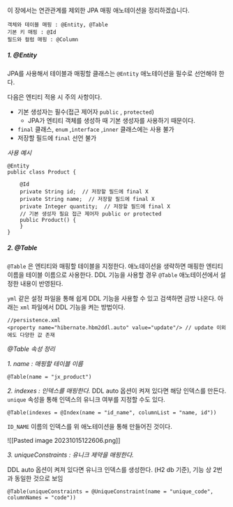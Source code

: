 
이 장에서는 연관관계를 제외한 JPA 매핑 애노테이션을 정리하겠습니다.

```
객체와 테이블 매핑 : @Entity, @Table
기본 키 매핑 : @Id
필드와 컬럼 매핑 : @Column
```

##### 1. @Entity

JPA를 사용해서 테이블과 매핑할 클래스는 `@Entity` 애노테이션을 필수로 선언해야 한다.

다음은 엔티티 적용 시 주의 사항이다.
- 기본 생성자는 필수(접근 제어자 `public` , `protected`)
	-  JPA가 엔티티 객체를 생성하 때 기본 생성자를 사용하기 때문이다.
- `final` 클래스, `enum` ,`interface` ,`inner` 클래스에는 사용 불가
- 저장할 필드에 `final` 선언 불가


*사용 예시*

```
@Entity  
public class Product {  
  
    @Id  
    private String id;  // 저장할 필드에 final X
    private String name;  // 저장할 필드에 final X 
    private Integer quantity;  // 저장할 필드에 final X
    // 기본 생성자 필요 접근 제어자 public or protected
    public Product() {  
    }  
}
```



##### 2. @Table

`@Table` 은 엔티티와 매핑할 테이블을 지정한다. 애노테이션을 생략하면 매핑한 엔티티 이름을 테이블 이름으로 사용한다.  DDL 기능을 사용할 경우 `@Table` 애노테이션에서 설정한 내용이 반영된다.

`yml` 같은 설정 파일을 통해 쉽게 DDL 기능을 사용할 수 있고 검색하면 금방 나온다. 아래는 `xml` 파일에서 DDL 기능을 켜는 방법이다.

```
//persistence.xml
<property name="hibernate.hbm2ddl.auto" value="update"/> // update 이외에도 다양한 값 존재
```



*@Table 속성 정리*

*1. name : 매핑할 테이블 이름*  

```
@Table(name = "jx_product")
```


*2. indexes : 인덱스를 매핑한다.*
DDL auto 옵션이 켜져 있다면 해당 인덱스를 만든다. `unique` 속성을 통해 인덱스의 유니크 여부를 지정할 수도 있다.

```
@Table(indexes = @Index(name = "id_name", columnList = "name, id"))
```

`ID_NAME` 이름의 인덱스를 위 애노테이션을 통해 만들어진 것이다.

![[Pasted image 20231015122606.png]]

*3. uniqueConstraints : 유니크 제약을 매핑한다.*

DDL auto 옵션이 켜져 있다면 유니크 인덱스를 생성한다. (H2 db 기준), 기능 상 2번과 동일한 것으로 보임

```
@Table(uniqueConstraints = @UniqueConstraint(name = "unique_code", columnNames = "code"))
```

